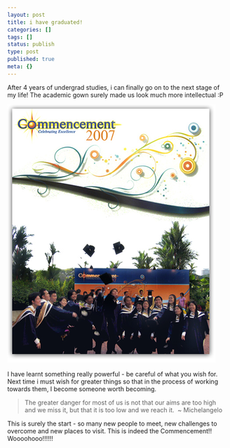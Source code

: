```yaml
---
layout: post
title: i have graduated!
categories: []
tags: []
status: publish
type: post
published: true
meta: {}
---
```

After 4 years of undergrad studies, i can finally go on to the next stage of my life! The academic gown surely made us look much more intellectual :P

![](/img/comm0707.jpg)

I have learnt something really powerful - be careful of what you wish for. Next time i must wish for greater things so that in the process of working towards them, I become someone worth becoming.

> The greater danger for most of us is not that our aims are too high and we miss it, but that it is too low and we reach it.  ~ Michelangelo

This is surely the start - so many new people to meet, new challenges to overcome and new places to visit. This is indeed the Commencement!! Woooohooo!!!!!!

